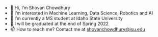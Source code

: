 - 👋 Hi, I’m Shovan Chowdhury
- 👀 I’m interested in Machine Learning, Data Science, Robotics and AI
- 🌱 I’m currently a MS student at Idaho State University
- 💞️ I will be graduated at the end of Spring 2022
- 📫 How to reach me? Contact me at shovanchowdhury@isu.edu

<!---
chowshovisu/chowshovisu is a ✨ special ✨ repository because its `README.md` (this file) appears on your GitHub profile.
You can click the Preview link to take a look at your changes.
--->
